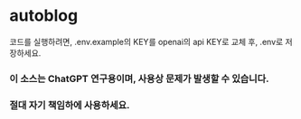 # autoblog

코드를 실행하려면, .env.example의 KEY를 openai의 api KEY로 교체 후, .env로 저장하세요.

### 이 소스는 ChatGPT 연구용이며, 사용상 문제가 발생할 수 있습니다.
### 절대 자기 책임하에 사용하세요. 
